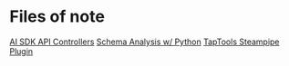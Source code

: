 # Files of note
[AI SDK API Controllers](chainindex_chat/src/app/api)
[Schema Analysis w/ Python](chainindex_engine)
[TapTools Steampipe Plugin](steampipe/taptools)